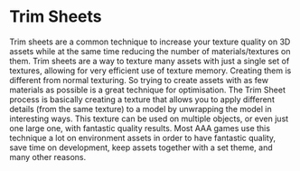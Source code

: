 # Trim Sheets

Trim sheets are a common technique to increase your texture quality on 3D assets while at the same time reducing the number of materials/textures on them. Trim sheets are a way to texture many assets with just a single set of textures, allowing for very efficient use of texture memory. Creating them is different from normal texturing. So trying to create assets with as few materials as possible is a great technique for optimisation.
The Trim Sheet process is basically creating a texture that allows you to apply different details (from the same texture) to a model by unwrapping the model in interesting ways. This texture can be used on multiple objects, or even just one large one, with fantastic quality results. 
Most AAA games use this technique a lot on environment assets in order to have fantastic quality, save time on development, keep assets together with a set theme, and many other reasons.